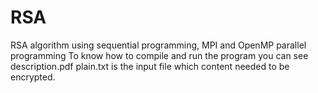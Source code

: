 # RSA
RSA algorithm using sequential programming, MPI and OpenMP parallel programming
To know how to compile and run the program you can see description.pdf
plain.txt is the input file which content needed to be encrypted.
